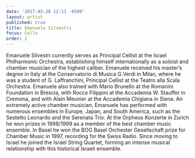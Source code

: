 ```yaml
---
date: '2017-03-28 12:11 -0500'
layout: artist
published: true
title: Emanuele Silvestri
focus: Cello
order: 2
---
```

Emanuele Silvestri currently serves as Principal Cellist at the Israel Philharmonic Orchestra, establishing himself internationally as a soloist and chamber musician of the highest caliber. Emanuele received his master’s degree in Italy at the Conservatorio di Musica G.Verdi in Milan, where he was a student of G. Laffranchini, Principal Cellist at the Teatro alla Scala Orchestra. Emanuele also trained with Mario Brunello at the Romanini Foundation in Brescia, with Rocco Filippini at the Accademia W. Stauffer in Cremona, and with Alain Meunier at the Accademia Chigiana in Siena. An extremely active chamber musician, Emanuele has performed with numerous ensembles in Europe, Japan, and South America, such as the Sestetto Leonardo and the Serenata Trio. At the Orpheus Konzerte in Zurich he won prizes in 1998/1999 as a member of the best chamber music ensemble. In Basel he won the BOG Basel Orchester Gesellschaft prize for Chamber Music in 1997, recording for the Swiss Radio. Since moving to Israel he joined the Israel String Quartet, forming an intense musical relationship with this historical Israeli ensemble.
